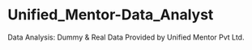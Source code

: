 # Unified_Mentor-Data_Analyst
Data Analysis: Dummy &amp; Real Data Provided by Unified Mentor Pvt Ltd.
